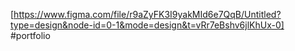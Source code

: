 [https://www.figma.com/file/r9aZyFK3I9yakMId6e7QqB/Untitled?type=design&node-id=0-1&mode=design&t=vRr7eBshv6jlKhUx-0]
#portfolio